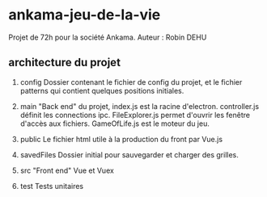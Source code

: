 # ankama-jeu-de-la-vie

Projet de 72h pour la société Ankama.
Auteur : Robin DEHU

## architecture du projet

1. config
   Dossier contenant le fichier de config du projet,
   et le fichier patterns qui contient quelques positions initiales.

2. main
   "Back end" du projet,
   index.js est la racine d'electron.
   controller.js définit les connections ipc.
   FileExplorer.js permet d'ouvrir les fenêtre d'accès aux fichiers.
   GameOfLife.js est le moteur du jeu.

3. public
   Le fichier html utile à la production du front par Vue.js

4. savedFiles
   Dossier initial pour sauvegarder et charger des grilles.

5. src
   "Front end" Vue et Vuex

6. test
   Tests unitaires
